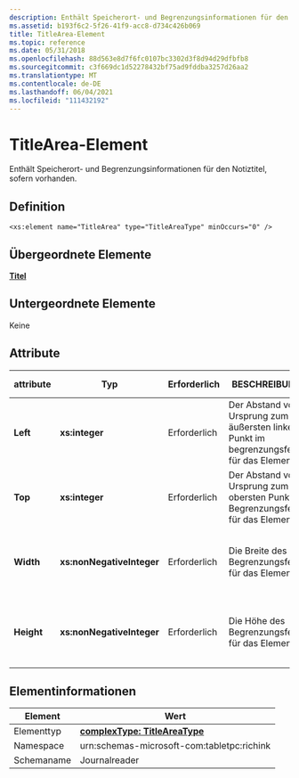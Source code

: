 ```yaml
---
description: Enthält Speicherort- und Begrenzungsinformationen für den Notiztitel, sofern vorhanden.
ms.assetid: b193f6c2-5f26-41f9-acc8-d734c426b069
title: TitleArea-Element
ms.topic: reference
ms.date: 05/31/2018
ms.openlocfilehash: 88d563e8d7f6fc0107bc3302d3f8d94d29dfbfb8
ms.sourcegitcommit: c3f669dc1d52278432bf75ad9fddba3257d26aa2
ms.translationtype: MT
ms.contentlocale: de-DE
ms.lasthandoff: 06/04/2021
ms.locfileid: "111432192"
---
```

# <a name="titlearea-element"></a>TitleArea-Element

Enthält Speicherort- und Begrenzungsinformationen für den Notiztitel, sofern vorhanden.

## <a name="definition"></a>Definition

``` syntax
<xs:element name="TitleArea" type="TitleAreaType" minOccurs="0" />
```

## <a name="parent-elements"></a>Übergeordnete Elemente

[**Titel**](title-element.md)

## <a name="child-elements"></a>Untergeordnete Elemente

Keine

## <a name="attributes"></a>Attribute



| attribute  | Typ                      | Erforderlich | BESCHREIBUNG                                                                             | Mögliche Werte           |
|------------|---------------------------|----------|-----------------------------------------------------------------------------------------|---------------------------|
| **Left**   | **xs:integer**            | Erforderlich | Der Abstand vom Ursprung zum äußersten linken Punkt im begrenzungsfeld für das Element. | Eine beliebige ganze Zahl.              |
| **Top**    | **xs:integer**            | Erforderlich | Der Abstand vom Ursprung zum obersten Punkt im Begrenzungsfeld für das Element.  | Eine beliebige ganze Zahl.              |
| **Width**  | **xs:nonNegativeInteger** | Erforderlich | Die Breite des Begrenzungsfelds für das Element.                                          | Eine beliebige nicht negative ganze Zahl. |
| **Height** | **xs:nonNegativeInteger** | Erforderlich | Die Höhe des Begrenzungsfelds für das Element.                                         | Eine beliebige nicht negative ganze Zahl. |



 

## <a name="element-information"></a>Elementinformationen



|   Element    | Wert                                                           |
|--------------|-----------------------------------------------------------------|
| Elementtyp | [**complexType: TitleAreaType**](titleareatype-complex-type.md) |
| Namespace    | urn:schemas-microsoft-com:tabletpc:richink                      |
| Schemaname  | Journalreader                                                  |



 

 

 



